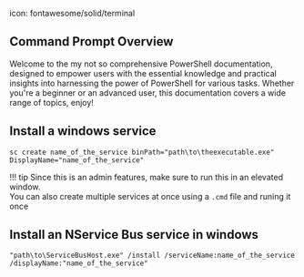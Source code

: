 icon: fontawesome/solid/terminal

## Command Prompt Overview
Welcome to the my not so comprehensive PowerShell documentation, designed to empower users with the essential knowledge and practical insights into harnessing the power of PowerShell for various tasks. Whether you're a beginner or an advanced user, this documentation covers a wide range of topics, enjoy!

## Install a windows service
```
sc create name_of_the_service binPath="path\to\theexecutable.exe" DisplayName="name_of_the_service"
```
!!! tip
    Since this is an admin features, make sure to run this in an elevated window. <br/>
    You can also create multiple services at once using a ```.cmd``` file and runing it once


## Install an NService Bus service in windows
```
"path\to\ServiceBusHost.exe" /install /serviceName:name_of_the_service /displayName:"name_of_the_service"
```